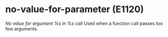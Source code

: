 # no-value-for-parameter (E1120)
*No value for argument %s in %s call* Used when a function call passes
too few arguments.

